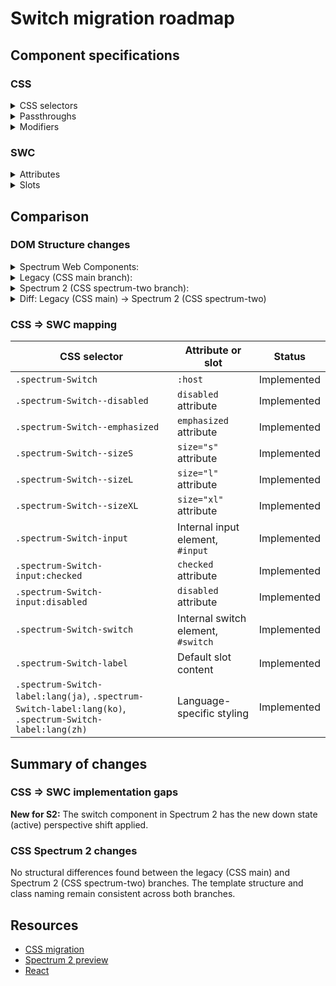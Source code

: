 # Switch migration roadmap

## Component specifications

### CSS

<details>
<summary>CSS selectors</summary>

- `.spectrum-Switch`
- `.spectrum-Switch .spectrum-Switch-input:disabled + .spectrum-Switch-switch`
- `.spectrum-Switch .spectrum-Switch-input:disabled + .spectrum-Switch-switch:before`
- `.spectrum-Switch .spectrum-Switch-input:disabled ~ .spectrum-Switch-label`
- `.spectrum-Switch .spectrum-Switch-input:disabled:checked + .spectrum-Switch-switch`
- `.spectrum-Switch .spectrum-Switch-input:disabled:checked + .spectrum-Switch-switch:before`
- `.spectrum-Switch .spectrum-Switch-input[disabled] + .spectrum-Switch-switch`
- `.spectrum-Switch .spectrum-Switch-input[disabled] + .spectrum-Switch-switch:before`
- `.spectrum-Switch .spectrum-Switch-input[disabled] ~ .spectrum-Switch-label`
- `.spectrum-Switch .spectrum-Switch-input[disabled]:checked + .spectrum-Switch-switch`
- `.spectrum-Switch .spectrum-Switch-input[disabled]:checked + .spectrum-Switch-switch:before`
- `.spectrum-Switch--active .spectrum-Switch-input:checked + .spectrum-Switch-switch`
- `.spectrum-Switch--active .spectrum-Switch-input:checked + .spectrum-Switch-switch:before`
- `.spectrum-Switch--active .spectrum-Switch-input:not(:disabled) + .spectrum-Switch-switch:before`
- `.spectrum-Switch--active .spectrum-Switch-input:not(:disabled):checked + .spectrum-Switch-switch:before`
- `.spectrum-Switch--active .spectrum-Switch-input:not(:disabled):checked + .spectrum-Switch-switch:before:dir(rtl)`
- `.spectrum-Switch--disabled`
- `.spectrum-Switch--sizeL`
- `.spectrum-Switch--sizeS`
- `.spectrum-Switch--sizeXL`
- `.spectrum-Switch-input`
- `.spectrum-Switch-input:checked + .spectrum-Switch-switch`
- `.spectrum-Switch-input:checked + .spectrum-Switch-switch:before`
- `.spectrum-Switch-input:checked + .spectrum-Switch-switch:before:dir(rtl)`
- `.spectrum-Switch-input:checked:focus-visible + .spectrum-Switch-switch`
- `.spectrum-Switch-input:disabled`
- `.spectrum-Switch-input:focus-visible + .spectrum-Switch-switch`
- `.spectrum-Switch-input:focus-visible + .spectrum-Switch-switch:after`
- `.spectrum-Switch-input:focus-visible + .spectrum-Switch-switch:before`
- `.spectrum-Switch-input:focus-visible ~ .spectrum-Switch-label`
- `.spectrum-Switch-input[disabled]`
- `.spectrum-Switch-label`
- `.spectrum-Switch-label:lang(ja)`
- `.spectrum-Switch-label:lang(ko)`
- `.spectrum-Switch-label:lang(zh)`
- `.spectrum-Switch-switch`
- `.spectrum-Switch-switch .spectrum-Switch--active`
- `.spectrum-Switch-switch:after`
- `.spectrum-Switch-switch:before`
- `.spectrum-Switch.spectrum-Switch--emphasized`
- `.spectrum-Switch.spectrum-Switch:active .spectrum-Switch-input:checked + .spectrum-Switch-switch`
- `.spectrum-Switch.spectrum-Switch:active .spectrum-Switch-input:checked + .spectrum-Switch-switch:before`
- `.spectrum-Switch.spectrum-Switch:active .spectrum-Switch-switch`
- `.spectrum-Switch.spectrum-Switch:active .spectrum-Switch-switch:before`
- `.spectrum-Switch:active .spectrum-Switch-input:not(:disabled) + .spectrum-Switch-switch:before`
- `.spectrum-Switch:active .spectrum-Switch-input:not(:disabled):checked + .spectrum-Switch-switch:before`
- `.spectrum-Switch:active .spectrum-Switch-input:not(:disabled):checked + .spectrum-Switch-switch:before:dir(rtl)`
- `.spectrum-Switch:active ~ .spectrum-Switch-label`
- `.spectrum-Switch:hover .spectrum-Switch-input:checked + .spectrum-Switch-switch`
- `.spectrum-Switch:hover .spectrum-Switch-input:checked + .spectrum-Switch-switch:before`
- `.spectrum-Switch:hover .spectrum-Switch-input:disabled + .spectrum-Switch-switch`
- `.spectrum-Switch:hover .spectrum-Switch-input:disabled + .spectrum-Switch-switch:before`
- `.spectrum-Switch:hover .spectrum-Switch-input:disabled ~ .spectrum-Switch-label`
- `.spectrum-Switch:hover .spectrum-Switch-input:disabled:checked + .spectrum-Switch-switch`
- `.spectrum-Switch:hover .spectrum-Switch-input:disabled:checked + .spectrum-Switch-switch:before`
- `.spectrum-Switch:hover .spectrum-Switch-input[disabled] + .spectrum-Switch-switch`
- `.spectrum-Switch:hover .spectrum-Switch-input[disabled] + .spectrum-Switch-switch:before`
- `.spectrum-Switch:hover .spectrum-Switch-input[disabled] ~ .spectrum-Switch-label`
- `.spectrum-Switch:hover .spectrum-Switch-input[disabled]:checked + .spectrum-Switch-switch`
- `.spectrum-Switch:hover .spectrum-Switch-input[disabled]:checked + .spectrum-Switch-switch:before`
- `.spectrum-Switch:hover .spectrum-Switch-switch`
- `.spectrum-Switch:hover .spectrum-Switch-switch:before`
- `.spectrum-Switch:hover ~ .spectrum-Switch-label`

</details>

<details>
<summary>Passthroughs</summary>

None found for this component.

</details>

<details>
<summary>Modifiers</summary>

- `--mod-switch-animation-duration-switch`
- `--mod-switch-background-color`
- `--mod-switch-background-color-disabled`
- `--mod-switch-background-color-selected-default`
- `--mod-switch-background-color-selected-disabled`
- `--mod-switch-background-color-selected-down`
- `--mod-switch-background-color-selected-focus`
- `--mod-switch-background-color-selected-hover`
- `--mod-switch-border-color-default`
- `--mod-switch-border-color-disabled`
- `--mod-switch-border-color-down`
- `--mod-switch-border-color-focus`
- `--mod-switch-border-color-hover`
- `--mod-switch-border-color-selected-default`
- `--mod-switch-border-color-selected-down`
- `--mod-switch-border-color-selected-focus`
- `--mod-switch-border-color-selected-hover`
- `--mod-switch-border-radius`
- `--mod-switch-border-width`
- `--mod-switch-cjk-line-height`
- `--mod-switch-control-height`
- `--mod-switch-control-label-spacing`
- `--mod-switch-control-width`
- `--mod-switch-focus-indicator-color`
- `--mod-switch-focus-indicator-gap`
- `--mod-switch-focus-indicator-thickness`
- `--mod-switch-font-size`
- `--mod-switch-handle-background-color-default`
- `--mod-switch-handle-background-color-disabled`
- `--mod-switch-handle-background-color-down`
- `--mod-switch-handle-background-color-focus`
- `--mod-switch-handle-background-color-hover`
- `--mod-switch-handle-background-color-selected`
- `--mod-switch-handle-background-color-selected-disabled`
- `--mod-switch-handle-selected-size`
- `--mod-switch-handle-size`
- `--mod-switch-height`
- `--mod-switch-label-color-default`
- `--mod-switch-label-color-disabled`
- `--mod-switch-label-color-down`
- `--mod-switch-label-color-focus`
- `--mod-switch-label-color-hover`
- `--mod-switch-line-height`
- `--mod-switch-spacing-bottom-to-label`
- `--mod-switch-spacing-top-to-control`
- `--mod-switch-spacing-top-to-label`

</details>

### SWC

<details>
<summary>Attributes</summary>

- `emphasized` - Boolean attribute for emphasized styling
- `checked` - Boolean attribute for checked state (inherited from CheckboxBase)
- `disabled` - Boolean attribute for disabled state (inherited from CheckboxBase)
- `size` - String attribute with values: `s`, `m`, `l`, `xl` (from SizedMixin)
- `readonly` - Boolean attribute for read-only state
- `autofocus` - Boolean attribute for auto-focusing the switch input

</details>

<details>
<summary>Slots</summary>

- Default slot - Text label of the Switch

</details>

## Comparison

### DOM Structure changes

<details>
<summary>Spectrum Web Components:</summary>

```html
<!-- Current HTML structure from web component render() method -->
<input
    id="input"
    name="example-name"
    type="checkbox"
    role="switch"
    .checked="true"
    ?disabled="false"
    @change="handleChange"
/>
<span id="switch"></span>
<label id="label" for="input"><slot></slot></label>
```

</details>

<details>
<summary>Legacy (CSS main branch):</summary>

```html
<div class="spectrum-Switch spectrum-Switch--emphasized spectrum-Switch--sizeM">
    <input
        type="checkbox"
        class="spectrum-Switch-input"
        id="switch-input-123"
        disabled="false"
        checked="true"
    />
    <span class="spectrum-Switch-switch"></span>
    <label class="spectrum-Switch-label" for="switch-input-123">
        Switch label
    </label>
</div>
```

</details>

<details>
<summary>Spectrum 2 (CSS spectrum-two branch):</summary>

```html
<div class="spectrum-Switch spectrum-Switch--emphasized spectrum-Switch--sizeM">
    <input
        type="checkbox"
        class="spectrum-Switch-input"
        id="switch-input-123"
        disabled="false"
        checked="true"
    />
    <span class="spectrum-Switch-switch"></span>
    <label class="spectrum-Switch-label" for="switch-input-123">
        Switch label
    </label>
</div>
```

</details>

<details>
<summary>Diff: Legacy (CSS main) → Spectrum 2 (CSS spectrum-two)</summary>

**No differences found between main and spectrum-two branches.**

</details>

### CSS => SWC mapping

| CSS selector                                                                                            | Attribute or slot                  | Status      |
| ------------------------------------------------------------------------------------------------------- | ---------------------------------- | ----------- |
| `.spectrum-Switch`                                                                                      | `:host`                            | Implemented |
| `.spectrum-Switch--disabled`                                                                            | `disabled` attribute               | Implemented |
| `.spectrum-Switch--emphasized`                                                                          | `emphasized` attribute             | Implemented |
| `.spectrum-Switch--sizeS`                                                                               | `size="s"` attribute               | Implemented |
| `.spectrum-Switch--sizeL`                                                                               | `size="l"` attribute               | Implemented |
| `.spectrum-Switch--sizeXL`                                                                              | `size="xl"` attribute              | Implemented |
| `.spectrum-Switch-input`                                                                                | Internal input element, `#input`   | Implemented |
| `.spectrum-Switch-input:checked`                                                                        | `checked` attribute                | Implemented |
| `.spectrum-Switch-input:disabled`                                                                       | `disabled` attribute               | Implemented |
| `.spectrum-Switch-switch`                                                                               | Internal switch element, `#switch` | Implemented |
| `.spectrum-Switch-label`                                                                                | Default slot content               | Implemented |
| `.spectrum-Switch-label:lang(ja)`, `.spectrum-Switch-label:lang(ko)`, `.spectrum-Switch-label:lang(zh)` | Language-specific styling          | Implemented |

## Summary of changes

### CSS => SWC implementation gaps

**New for S2:**
The switch component in Spectrum 2 has the new down state (active) perspective shift applied.

### CSS Spectrum 2 changes

No structural differences found between the legacy (CSS main) and Spectrum 2 (CSS spectrum-two) branches. The template structure and class naming remain consistent across both branches.

## Resources

- [CSS migration](https://github.com/adobe/spectrum-css/pull/2651)
- [Spectrum 2 preview](https://spectrumcss.z13.web.core.windows.net/pr-2352/index.html?path=/docs/components-switch--docs)
- [React](https://react-spectrum.adobe.com/s2/index.html?path=/docs/switch--docs)
